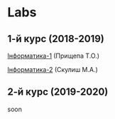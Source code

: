 # Labs

 ## 1-й курс (2018-2019)
 
 [Інформатика-1](https://github.com/qwertymaden/kpi-labs/tree/master/informatics-1) (Прищепа Т.О.)
 
 [Інформатика-2](https://github.com/qwertymaden/kpi-labs/tree/master/informatics-2) (Скулиш М.А.)
 
  ## 2-й курс (2019-2020)
  
  soon
